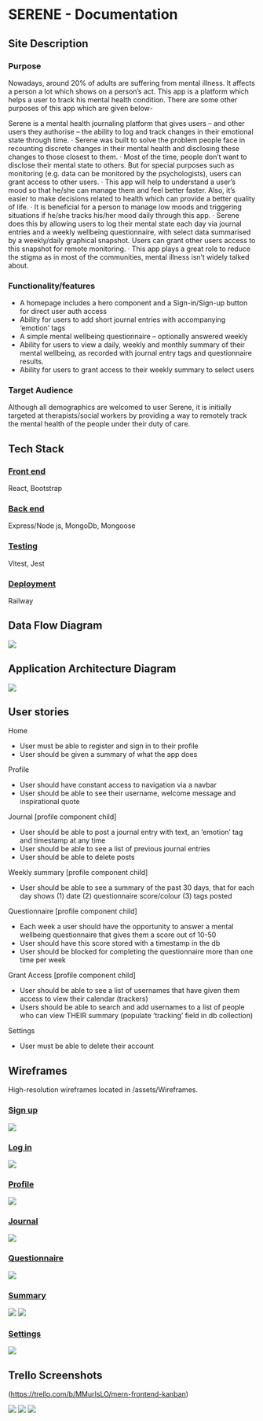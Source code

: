 # SERENE - Documentation 

## Site Description

### Purpose 

 
Nowadays, around 20% of adults are suffering from mental illness. It affects a person a lot which shows on a person’s act.  This app is a platform which helps a user to track his mental health condition. There are some other purposes of this app which are given below-
 
Serene is a mental health journaling platform that gives users – and other users they authorise – the ability to log and track changes in their emotional state through time.
·  	Serene was built to solve the problem people face in recounting discrete changes in their mental health and disclosing these changes to those closest to them.
·  	Most of the time, people don’t want to disclose their mental state to others. But for special purposes such as monitoring (e.g. data can be monitored by the psychologists), users can grant access to other users.
·  	This app will help to understand a user’s mood so that he/she can manage them and feel better faster. Also, it’s easier to make decisions related to health which can provide a better quality of life.
·  	It is beneficial for a person to manage low moods and triggering situations if he/she tracks his/her mood daily through this app.
·  	Serene does this by allowing users to log their mental state each day via journal entries and a weekly wellbeing questionnaire, with select data summarised by a weekly/daily graphical snapshot. Users can grant other users access to this snapshot for remote monitoring. 
·  	This app plays a great role to reduce the stigma as in most of the communities, mental illness isn’t widely talked about.



### Functionality/features 

- A homepage includes a hero component and a Sign-in/Sign-up button for direct user auth access
- Ability for users to add short journal entries with accompanying ‘emotion’ tags
- A simple mental wellbeing questionnaire – optionally answered weekly 
- Ability for users to view a daily, weekly and monthly summary of their mental wellbeing, as recorded with journal entry tags and questionnaire results. 
- Ability for users to grant access to their weekly summary to select users

### Target Audience 

Although all demographics are welcomed to user Serene, it is initially targeted at therapists/social workers by providing a way to remotely track the mental health of the people under their duty of care.
  
## Tech Stack 

### <u>Front end</u>

React, Bootstrap

### <u>Back end</u>

Express/Node js, MongoDb, Mongoose 

### <u>Testing</u>

Vitest, Jest

### <u>Deployment</u>

Railway 

## Data Flow Diagram

![](./assets/dataflow.jpeg)

## Application Architecture Diagram



![](./assets/architecture.png)

## User stories 

Home 
- User must be able to register and sign in to their profile 
- User should be given a summary of what the app does 

Profile 
- User should have constant access to navigation via a navbar
- User should be able to see their username, welcome message and inspirational quote

Journal [profile component child]
- User should be able to post a journal entry with text, an ‘emotion’ tag and timestamp at any time
- User should be able to see a list of previous journal entries
- User should be able to delete posts


Weekly summary [profile component child]
- User should be able to see a summary of the past 30 days, that for each day shows (1) date (2) questionnaire score/colour (3) tags posted 

Questionnaire [profile component child]
- Each week a user should have the opportunity to answer a mental wellbeing questionnaire that gives them a score out of 10-50  
- User should have this score stored with a timestamp in the db
- User should be blocked for completing the questionnaire more than one time per week

Grant Access [profile component child]
- User should be able to see a list of usernames that have given them access to view their calendar (trackers) 
- Users should be able to search and add usernames to a list of people who can view THEIR summary (populate ‘tracking’ field in db collection)

Settings 
- User must be able to delete their account


## Wireframes 

High-resolution wireframes located in /assets/Wireframes.

### <u>Sign up</u>

![](/./assets/wireframe%20screen%20comparison/loginwire.png)


### <u>Log in</u>
![](/./assets/wireframe%20screen%20comparison/signupwire.png)

### <u>Profile</u>
![](/./assets/wireframe%20screen%20comparison/homewire.png)

### <u>Journal</u>
![](/./assets/wireframe%20screen%20comparison/journalwire.png)

### <u>Questionnaire</u>
![](/./assets/wireframe%20screen%20comparison/questionairewire.png)

### <u>Summary</u>
![](/./assets/wireframe%20screen%20comparison/summarywire.png) ![](/./assets/wireframe%20screen%20comparison/summarymobile.png)



### <u>Settings</u>
![](/./assets/wireframe%20screen%20comparison/settingswire.png)

## Trello Screenshots 
(https://trello.com/b/MMurIsLO/mern-frontend-kanban)  

![](/./assets/trello2.png)
![](/./assets/trello3.png)
![](/./assets/trello1.png)